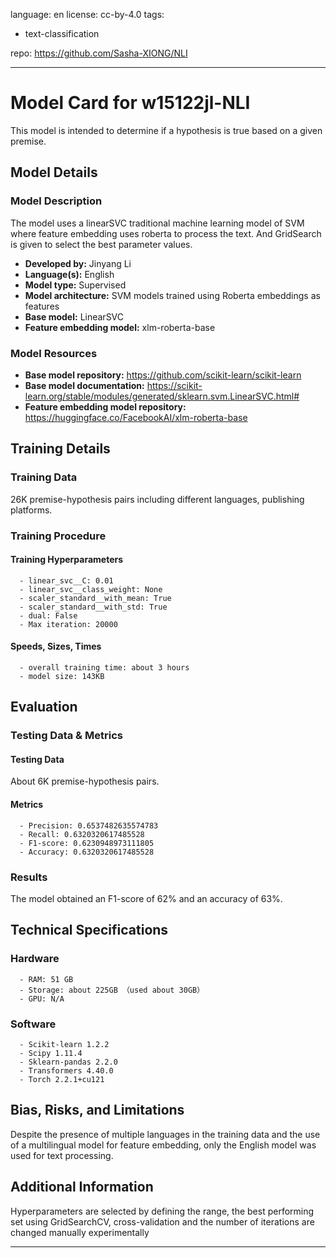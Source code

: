 language: en
license: cc-by-4.0
tags:
- text-classification

repo: https://github.com/Sasha-XIONG/NLI

---

# Model Card for w15122jl-NLI

<!-- Provide a quick summary of what the model is/does. -->

This model is intended to determine if a hypothesis is true based on a given premise.


## Model Details

### Model Description

<!-- Provide a longer summary of what this model is. -->

The model uses a linearSVC traditional machine learning model of SVM where feature embedding uses roberta to process the text. And GridSearch is given to select the best parameter values.

- **Developed by:** Jinyang Li
- **Language(s):** English
- **Model type:** Supervised
- **Model architecture:** SVM models trained using Roberta embeddings as features
- **Base model:** LinearSVC
- **Feature embedding model:** xlm-roberta-base

### Model Resources

<!-- Provide links where applicable. -->

- **Base model repository:** https://github.com/scikit-learn/scikit-learn
- **Base model documentation:** https://scikit-learn.org/stable/modules/generated/sklearn.svm.LinearSVC.html#
- **Feature embedding model repository:** https://huggingface.co/FacebookAI/xlm-roberta-base

## Training Details

### Training Data

<!-- This is a short stub of information on the training data that was used, and documentation related to data pre-processing or additional filtering (if applicable). -->

26K premise-hypothesis pairs including different languages, publishing platforms.

### Training Procedure

<!-- This relates heavily to the Technical Specifications. Content here should link to that section when it is relevant to the training procedure. -->

#### Training Hyperparameters

<!-- This is a summary of the values of hyperparameters used in training the model. -->


      - linear_svc__C: 0.01
      - linear_svc__class_weight: None
      - scaler_standard__with_mean: True 
      - scaler_standard__with_std: True
      - dual: False
      - Max iteration: 20000

#### Speeds, Sizes, Times

<!-- This section provides information about how roughly how long it takes to train the model and the size of the resulting model. -->


      - overall training time: about 3 hours
      - model size: 143KB

## Evaluation

<!-- This section describes the evaluation protocols and provides the results. -->

### Testing Data & Metrics

#### Testing Data

<!-- This should describe any evaluation data used (e.g., the development/validation set provided). -->

About 6K premise-hypothesis pairs.

#### Metrics

<!-- These are the evaluation metrics being used. -->


      - Precision: 0.6537482635574783
      - Recall: 0.6320320617485528
      - F1-score: 0.6230948973111805
      - Accuracy: 0.6320320617485528

### Results

The model obtained an F1-score of 62% and an accuracy of 63%.

## Technical Specifications

### Hardware


      - RAM: 51 GB
      - Storage: about 225GB （used about 30GB）
      - GPU: N/A

### Software


      - Scikit-learn 1.2.2
      - Scipy 1.11.4
      - Sklearn-pandas 2.2.0
      - Transformers 4.40.0
      - Torch 2.2.1+cu121

## Bias, Risks, and Limitations

<!-- This section is meant to convey both technical and sociotechnical limitations. -->

Despite the presence of multiple languages in the training data and the use of a multilingual model for feature embedding, only the English model was used for text processing.

## Additional Information

<!-- Any other information that would be useful for other people to know. -->

Hyperparameters are selected by defining the range, the best performing set using GridSearchCV, cross-validation and the number of iterations are changed manually experimentally

---
